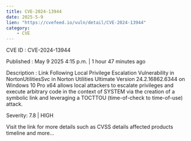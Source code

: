 ```yaml
---
title: CVE-2024-13944
date: 2025-5-9
lien: "https://cvefeed.io/vuln/detail/CVE-2024-13944"
category:
    - CVE
---
```


CVE ID : CVE-2024-13944

Published :  May 9
2025
4:15 p.m. | 1 hour
47 minutes ago

Description : Link Following Local Privilege Escalation Vulnerability in NortonUtilitiesSvc in Norton Utilities Ultimate Version 24.2.16862.6344 on Windows 10 Pro x64 allows local attackers to escalate privileges and execute arbitrary code in the context of SYSTEM via the creation of a symbolic link and leveraging a TOCTTOU (time-of-check to time-of-use) attack.

Severity: 7.8 | HIGH

Visit the link for more details
such as CVSS details
affected products
timeline
and more...
